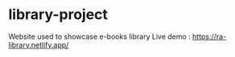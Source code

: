 # library-project

Website used to showcase e-books  library
Live demo : https://ra-library.netlify.app/



